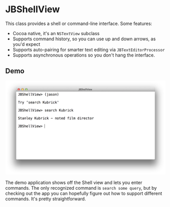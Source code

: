 JBShellView
===========

This class provides a shell or command-line interface. Some features:

* Cocoa native, it's an `NSTextView` subclass
* Supports command history, so you can use up and down arrows, as you'd expect
* Supports auto-pairing for smarter text editing via `JBTextEditorProcessor`
* Supports asynchronous operations so you don't hang the interface.

Demo
----

![Alt text](./jbshellview.png)

The demo application shows off the Shell view and lets you enter commands. The only recognized command is `search some query`, but by checking out the app you can hopefully figure out how to support different commands. It's pretty straightforward.